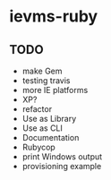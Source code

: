 # ievms-ruby

## TODO

* make Gem
* testing travis
* more IE platforms
* XP?
* refactor
* Use as Library
* Use as CLI
* Documentation
* Rubycop
* print Windows output
* provisioning example
